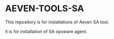 # AEVEN-TOOLS-SA
This repository is for installations of Aeven SA tool.

it is for installation of SA opsware agent. 
